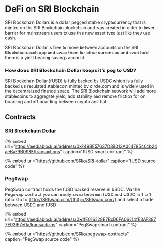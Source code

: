 # DeFi on SRI Blockchain

SRI Blockchain Dollars is a dollar pegged stable cryptocurrency that is minted on the SRI Blockchain blockchain and was created in order to lower barrier for mainstream users to use this new asset type just like they use cash.

SRI Blockchain Dollar is free to move between accounts on the SRI Blockchain.cash app and swap them for other currencies and even hold them is a yield bearing savings account.

### How does SRI Blockchain Dollar keeps it’s peg to USD?

SRI Blockchain Dollar \(fUSD\) is fully backed by USDC which is a fully backed us regulated stablecoin minted by circle.com and is widely used in the decentralized finance space. The SRI Blockchain network will add more stablecoins to aggregate yield, add stability and remove friction for on boarding and off boarding between crypto and fiat. 

## Contracts

### SRI Blockchain Dollar

{% embed url="https://mediablock.ai/address/0x249BE57637D8B013Ad64785404b24aeBaE9B098B/transactions" caption="fUSD smart contract" %}

{% embed url="https://github.com/SRIio/SRI-dollar" caption="fUSD source code" %}

### PegSwap

PegSwap contract holds the fUSD backed reserve in USDC. Via the Pegswap contract you can easily swap between fUSD and USDC in 1 to 1 ratio. Go to [http://SRIswap.com/](http://SRIswap.com/) and select a trade between USDC and fUSD

{% embed url="https://mediablock.ai/address/0xdfE016328E7BcD6FA06614fE3AF3877E931F7e0a/transactions" caption="PegSwap smart contract" %}

{% embed url="https://github.com/SRIio/pegswap-contracts" caption="PegSwap source code" %}







